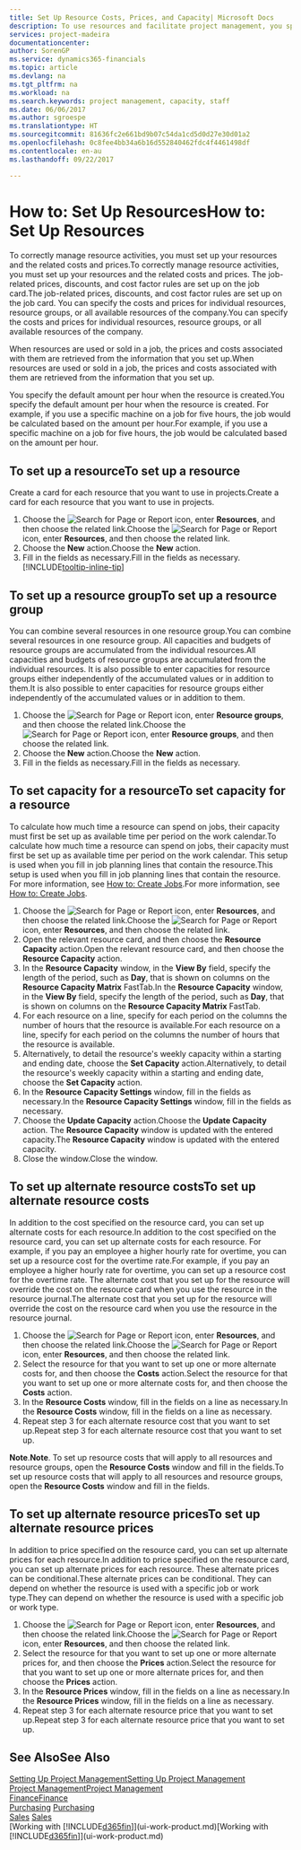 ```yaml
---
title: Set Up Resource Costs, Prices, and Capacity| Microsoft Docs
description: To use resources and facilitate project management, you specify costs and prices for individual resources or resource groups, and set the resource capacity.
services: project-madeira
documentationcenter: 
author: SorenGP
ms.service: dynamics365-financials
ms.topic: article
ms.devlang: na
ms.tgt_pltfrm: na
ms.workload: na
ms.search.keywords: project management, capacity, staff
ms.date: 06/06/2017
ms.author: sgroespe
ms.translationtype: HT
ms.sourcegitcommit: 81636fc2e661bd9b07c54da1cd5d0d27e30d01a2
ms.openlocfilehash: 0c8fee4bb34a6b16d552840462fdc4f4461498df
ms.contentlocale: en-au
ms.lasthandoff: 09/22/2017

---
```

# <a name="how-to-set-up-resources"></a><span data-ttu-id="09e13-103">How to: Set Up Resources</span><span class="sxs-lookup"><span data-stu-id="09e13-103">How to: Set Up Resources</span></span>
<span data-ttu-id="09e13-104">To correctly manage resource activities, you must set up your resources and the related costs and prices.</span><span class="sxs-lookup"><span data-stu-id="09e13-104">To correctly manage resource activities, you must set up your resources and the related costs and prices.</span></span> <span data-ttu-id="09e13-105">The job-related prices, discounts, and cost factor rules are set up on the job card.</span><span class="sxs-lookup"><span data-stu-id="09e13-105">The job-related prices, discounts, and cost factor rules are set up on the job card.</span></span> <span data-ttu-id="09e13-106">You can specify the costs and prices for individual resources, resource groups, or all available resources of the company.</span><span class="sxs-lookup"><span data-stu-id="09e13-106">You can specify the costs and prices for individual resources, resource groups, or all available resources of the company.</span></span>

<span data-ttu-id="09e13-107">When resources are used or sold in a job, the prices and costs associated with them are retrieved from the information that you set up.</span><span class="sxs-lookup"><span data-stu-id="09e13-107">When resources are used or sold in a job, the prices and costs associated with them are retrieved from the information that you set up.</span></span>

<span data-ttu-id="09e13-108">You specify the default amount per hour when the resource is created.</span><span class="sxs-lookup"><span data-stu-id="09e13-108">You specify the default amount per hour when the resource is created.</span></span> <span data-ttu-id="09e13-109">For example, if you use a specific machine on a job for five hours, the job would be calculated based on the amount per hour.</span><span class="sxs-lookup"><span data-stu-id="09e13-109">For example, if you use a specific machine on a job for five hours, the job would be calculated based on the amount per hour.</span></span>

## <a name="to-set-up-a-resource"></a><span data-ttu-id="09e13-110">To set up a resource</span><span class="sxs-lookup"><span data-stu-id="09e13-110">To set up a resource</span></span>
<span data-ttu-id="09e13-111">Create a card for each resource that you want to use in projects.</span><span class="sxs-lookup"><span data-stu-id="09e13-111">Create a card for each resource that you want to use in projects.</span></span>

1. <span data-ttu-id="09e13-112">Choose the ![Search for Page or Report](media/ui-search/search_small.png "Search for Page or Report icon") icon, enter **Resources**, and then choose the related link.</span><span class="sxs-lookup"><span data-stu-id="09e13-112">Choose the ![Search for Page or Report](media/ui-search/search_small.png "Search for Page or Report icon") icon, enter **Resources**, and then choose the related link.</span></span>
2. <span data-ttu-id="09e13-113">Choose the **New** action.</span><span class="sxs-lookup"><span data-stu-id="09e13-113">Choose the **New** action.</span></span>
3. <span data-ttu-id="09e13-114">Fill in the fields as necessary.</span><span class="sxs-lookup"><span data-stu-id="09e13-114">Fill in the fields as necessary.</span></span> [!INCLUDE[tooltip-inline-tip](includes/tooltip-inline-tip_md.md)]  

## <a name="to-set-up-a-resource-group"></a><span data-ttu-id="09e13-115">To set up a resource group</span><span class="sxs-lookup"><span data-stu-id="09e13-115">To set up a resource group</span></span>
<span data-ttu-id="09e13-116">You can combine several resources in one resource group.</span><span class="sxs-lookup"><span data-stu-id="09e13-116">You can combine several resources in one resource group.</span></span> <span data-ttu-id="09e13-117">All capacities and budgets of resource groups are accumulated from the individual resources.</span><span class="sxs-lookup"><span data-stu-id="09e13-117">All capacities and budgets of resource groups are accumulated from the individual resources.</span></span> <span data-ttu-id="09e13-118">It is also possible to enter capacities for resource groups either independently of the accumulated values or in addition to them.</span><span class="sxs-lookup"><span data-stu-id="09e13-118">It is also possible to enter capacities for resource groups either independently of the accumulated values or in addition to them.</span></span>

1. <span data-ttu-id="09e13-119">Choose the ![Search for Page or Report](media/ui-search/search_small.png "Search for Page or Report icon") icon, enter **Resource groups**, and then choose the related link.</span><span class="sxs-lookup"><span data-stu-id="09e13-119">Choose the ![Search for Page or Report](media/ui-search/search_small.png "Search for Page or Report icon") icon, enter **Resource groups**, and then choose the related link.</span></span>
2. <span data-ttu-id="09e13-120">Choose the **New** action.</span><span class="sxs-lookup"><span data-stu-id="09e13-120">Choose the **New** action.</span></span>
3. <span data-ttu-id="09e13-121">Fill in the fields as necessary.</span><span class="sxs-lookup"><span data-stu-id="09e13-121">Fill in the fields as necessary.</span></span>

## <a name="to-set-capacity-for-a-resource"></a><span data-ttu-id="09e13-122">To set capacity for a resource</span><span class="sxs-lookup"><span data-stu-id="09e13-122">To set capacity for a resource</span></span>
<span data-ttu-id="09e13-123">To calculate how much time a resource can spend on jobs, their capacity must first be set up as available time per period on the work calendar.</span><span class="sxs-lookup"><span data-stu-id="09e13-123">To calculate how much time a resource can spend on jobs, their capacity must first be set up as available time per period on the work calendar.</span></span> <span data-ttu-id="09e13-124">This setup is used when you fill in job planning lines that contain the resource.</span><span class="sxs-lookup"><span data-stu-id="09e13-124">This setup is used when you fill in job planning lines that contain the resource.</span></span> <span data-ttu-id="09e13-125">For more information, see [How to: Create Jobs](projects-how-create-jobs.md).</span><span class="sxs-lookup"><span data-stu-id="09e13-125">For more information, see [How to: Create Jobs](projects-how-create-jobs.md).</span></span>

1. <span data-ttu-id="09e13-126">Choose the ![Search for Page or Report](media/ui-search/search_small.png "Search for Page or Report icon") icon, enter **Resources**, and then choose the related link.</span><span class="sxs-lookup"><span data-stu-id="09e13-126">Choose the ![Search for Page or Report](media/ui-search/search_small.png "Search for Page or Report icon") icon, enter **Resources**, and then choose the related link.</span></span>
2. <span data-ttu-id="09e13-127">Open the relevant resource card, and then choose the **Resource Capacity** action.</span><span class="sxs-lookup"><span data-stu-id="09e13-127">Open the relevant resource card, and then choose the **Resource Capacity** action.</span></span>
3. <span data-ttu-id="09e13-128">In the **Resource Capacity** window, in the **View By** field, specify the length of the period, such as **Day**, that is shown on columns on the **Resource Capacity Matrix** FastTab.</span><span class="sxs-lookup"><span data-stu-id="09e13-128">In the **Resource Capacity** window, in the **View By** field, specify the length of the period, such as **Day**, that is shown on columns on the **Resource Capacity Matrix** FastTab.</span></span>
4. <span data-ttu-id="09e13-129">For each resource on a line, specify for each period on the columns the number of hours that the resource is available.</span><span class="sxs-lookup"><span data-stu-id="09e13-129">For each resource on a line, specify for each period on the columns the number of hours that the resource is available.</span></span>
5. <span data-ttu-id="09e13-130">Alternatively, to detail the resource's weekly capacity within a starting and ending date, choose the **Set Capacity** action.</span><span class="sxs-lookup"><span data-stu-id="09e13-130">Alternatively, to detail the resource's weekly capacity within a starting and ending date, choose the **Set Capacity** action.</span></span>
6. <span data-ttu-id="09e13-131">In the **Resource Capacity Settings** window, fill in the fields as necessary.</span><span class="sxs-lookup"><span data-stu-id="09e13-131">In the **Resource Capacity Settings** window, fill in the fields as necessary.</span></span>
7. <span data-ttu-id="09e13-132">Choose the **Update Capacity** action.</span><span class="sxs-lookup"><span data-stu-id="09e13-132">Choose the **Update Capacity** action.</span></span> <span data-ttu-id="09e13-133">The **Resource Capacity** window is updated with the entered capacity.</span><span class="sxs-lookup"><span data-stu-id="09e13-133">The **Resource Capacity** window is updated with the entered capacity.</span></span>
8. <span data-ttu-id="09e13-134">Close the window.</span><span class="sxs-lookup"><span data-stu-id="09e13-134">Close the window.</span></span>

## <a name="to-set-up-alternate-resource-costs"></a><span data-ttu-id="09e13-135">To set up alternate resource costs</span><span class="sxs-lookup"><span data-stu-id="09e13-135">To set up alternate resource costs</span></span>
<span data-ttu-id="09e13-136">In addition to the cost specified on the resource card, you can set up alternate costs for each resource.</span><span class="sxs-lookup"><span data-stu-id="09e13-136">In addition to the cost specified on the resource card, you can set up alternate costs for each resource.</span></span> <span data-ttu-id="09e13-137">For example, if you pay an employee a higher hourly rate for overtime, you can set up a resource cost for the overtime rate.</span><span class="sxs-lookup"><span data-stu-id="09e13-137">For example, if you pay an employee a higher hourly rate for overtime, you can set up a resource cost for the overtime rate.</span></span> <span data-ttu-id="09e13-138">The alternate cost that you set up for the resource will override the cost on the resource card when you use the resource in the resource journal.</span><span class="sxs-lookup"><span data-stu-id="09e13-138">The alternate cost that you set up for the resource will override the cost on the resource card when you use the resource in the resource journal.</span></span>

1. <span data-ttu-id="09e13-139">Choose the ![Search for Page or Report](media/ui-search/search_small.png "Search for Page or Report icon") icon, enter **Resources**, and then choose the related link.</span><span class="sxs-lookup"><span data-stu-id="09e13-139">Choose the ![Search for Page or Report](media/ui-search/search_small.png "Search for Page or Report icon") icon, enter **Resources**, and then choose the related link.</span></span>  
2. <span data-ttu-id="09e13-140">Select the resource for that you want to set up one or more alternate costs for, and then choose the **Costs** action.</span><span class="sxs-lookup"><span data-stu-id="09e13-140">Select the resource for that you want to set up one or more alternate costs for, and then choose the **Costs** action.</span></span>  
3. <span data-ttu-id="09e13-141">In the **Resource Costs** window, fill in the fields on a line as necessary.</span><span class="sxs-lookup"><span data-stu-id="09e13-141">In the **Resource Costs** window, fill in the fields on a line as necessary.</span></span>  
4. <span data-ttu-id="09e13-142">Repeat step 3 for each alternate resource cost that you want to set up.</span><span class="sxs-lookup"><span data-stu-id="09e13-142">Repeat step 3 for each alternate resource cost that you want to set up.</span></span>

<span data-ttu-id="09e13-143">**Note**.</span><span class="sxs-lookup"><span data-stu-id="09e13-143">**Note**.</span></span> <span data-ttu-id="09e13-144">To set up resource costs that will apply to all resources and resource groups, open the **Resource Costs** window and fill in the fields.</span><span class="sxs-lookup"><span data-stu-id="09e13-144">To set up resource costs that will apply to all resources and resource groups, open the **Resource Costs** window and fill in the fields.</span></span>

## <a name="to-set-up-alternate-resource-prices"></a><span data-ttu-id="09e13-145">To set up alternate resource prices</span><span class="sxs-lookup"><span data-stu-id="09e13-145">To set up alternate resource prices</span></span>
<span data-ttu-id="09e13-146">In addition to price specified on the resource card, you can set up alternate prices for each resource.</span><span class="sxs-lookup"><span data-stu-id="09e13-146">In addition to price specified on the resource card, you can set up alternate prices for each resource.</span></span> <span data-ttu-id="09e13-147">These alternate prices can be conditional.</span><span class="sxs-lookup"><span data-stu-id="09e13-147">These alternate prices can be conditional.</span></span> <span data-ttu-id="09e13-148">They can depend on whether the resource is used with a specific job or work type.</span><span class="sxs-lookup"><span data-stu-id="09e13-148">They can depend on whether the resource is used with a specific job or work type.</span></span>

1. <span data-ttu-id="09e13-149">Choose the ![Search for Page or Report](media/ui-search/search_small.png "Search for Page or Report icon") icon, enter **Resources**, and then choose the related link.</span><span class="sxs-lookup"><span data-stu-id="09e13-149">Choose the ![Search for Page or Report](media/ui-search/search_small.png "Search for Page or Report icon") icon, enter **Resources**, and then choose the related link.</span></span>
2. <span data-ttu-id="09e13-150">Select the resource for that you want to set up one or more alternate prices for, and then choose the **Prices** action.</span><span class="sxs-lookup"><span data-stu-id="09e13-150">Select the resource for that you want to set up one or more alternate prices for, and then choose the **Prices** action.</span></span>
3. <span data-ttu-id="09e13-151">In the **Resource Prices** window, fill in the fields on a line as necessary.</span><span class="sxs-lookup"><span data-stu-id="09e13-151">In the **Resource Prices** window, fill in the fields on a line as necessary.</span></span>
4. <span data-ttu-id="09e13-152">Repeat step 3 for each alternate resource price that you want to set up.</span><span class="sxs-lookup"><span data-stu-id="09e13-152">Repeat step 3 for each alternate resource price that you want to set up.</span></span>

## <a name="see-also"></a><span data-ttu-id="09e13-153">See Also</span><span class="sxs-lookup"><span data-stu-id="09e13-153">See Also</span></span>
[<span data-ttu-id="09e13-154">Setting Up Project Management</span><span class="sxs-lookup"><span data-stu-id="09e13-154">Setting Up Project Management</span></span>](projects-setup-projects.md)  
[<span data-ttu-id="09e13-155">Project Management</span><span class="sxs-lookup"><span data-stu-id="09e13-155">Project Management</span></span>](projects-manage-projects.md)  
[<span data-ttu-id="09e13-156">Finance</span><span class="sxs-lookup"><span data-stu-id="09e13-156">Finance</span></span>](finance.md)  
<span data-ttu-id="09e13-157">[Purchasing](purchasing-manage-purchasing.md)       </span><span class="sxs-lookup"><span data-stu-id="09e13-157">[Purchasing](purchasing-manage-purchasing.md)       </span></span>  
<span data-ttu-id="09e13-158">[Sales](sales-manage-sales.md)    </span><span class="sxs-lookup"><span data-stu-id="09e13-158">[Sales](sales-manage-sales.md)    </span></span>  
<span data-ttu-id="09e13-159">[Working with [!INCLUDE[d365fin](includes/d365fin_md.md)]](ui-work-product.md)</span><span class="sxs-lookup"><span data-stu-id="09e13-159">[Working with [!INCLUDE[d365fin](includes/d365fin_md.md)]](ui-work-product.md)</span></span>  

